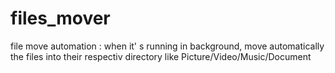 # files_mover
file move automation : when it' s running in background, move automatically the files into their respectiv directory like Picture/Video/Music/Document
